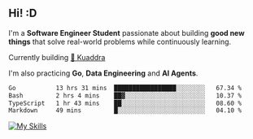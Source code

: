 ## Hi! :D

I'm a **Software Engineer Student** passionate about building **good new things** that solve real-world problems while continuously learning.

Currently building [🎾 Kuaddra](https://kuaddra.com)

I'm also practicing **Go**, **Data Engineering** and **AI Agents**.

<!--START_SECTION:waka-->

```txt
Go           13 hrs 31 mins  █████████████████░░░░░░░░   67.34 %
Bash         2 hrs 4 mins    ██▓░░░░░░░░░░░░░░░░░░░░░░   10.37 %
TypeScript   1 hr 43 mins    ██░░░░░░░░░░░░░░░░░░░░░░░   08.60 %
Markdown     49 mins         █░░░░░░░░░░░░░░░░░░░░░░░░   04.10 %
```

<!--END_SECTION:waka-->
[![My Skills](https://skillicons.dev/icons?i=py,go,java,aws,js,docker,linux)](https://skillicons.dev)
